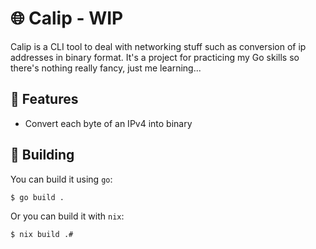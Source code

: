 # 🌐 Calip - WIP 

Calip is a CLI tool to deal with networking stuff such as conversion of ip addresses in binary format.
It's a project for practicing my Go skills so there's nothing really fancy, just me learning...

## 📔 Features
- Convert each byte of an IPv4 into binary

## 🔨 Building
You can build it using `go`:
```bash
$ go build .
```

Or you can build it with `nix`:
```bash
$ nix build .#
```
